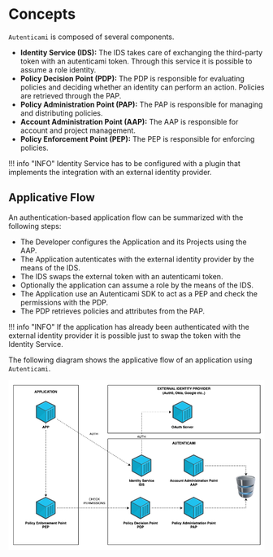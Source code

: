 # Concepts

`Autenticami` is composed of several components.

- **Identity Service (IDS):** The IDS takes care of exchanging the third-party token with an autenticami token. Through this service it is possible to assume a role identity.
- **Policy Decision Point (PDP):** The PDP is responsible for evaluating policies and deciding whether an identity can perform an action. Policies are retrieved through the PAP.
- **Policy Administration Point (PAP):** The PAP is responsible for managing and distributing policies.
- **Account Administration Point (AAP):** The AAP is responsible for account and project management.
- **Policy Enforcement Point (PEP):** The PEP is responsible for enforcing policies.

!!! info "INFO"
    Identity Service has to be configured with a plugin that implements the integration with an external identity provider.

## Applicative Flow

An authentication-based application flow can be summarized with the following steps:

- The Developer configures the Application and its Projects using the AAP.
- The Application autenticates with the external identity provider by the means of the IDS.
- The IDS swaps the external token with an autenticami token.
- Optionally the application can assume a role by the means of the IDS.
- The Application use an Autenticami SDK to act as a PEP and check the permissions with the PDP.
- The PDP retrieves policies and attributes from the PAP.

!!! info "INFO"
    If the application has already been authenticated with the external identity provider it is possible just to swap the token with the Identity Service.

The following diagram shows the applicative flow of an application using `Autenticami`.

![Architectural diagram](assets/images/autenticami-architecture.png)
